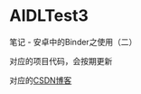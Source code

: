 # AIDLTest3

笔记 - 安卓中的Binder之使用（二）

对应的项目代码，会按期更新

对应的[CSDN博客](https://blog.csdn.net/weixin_42530254/article/details/107508463)
